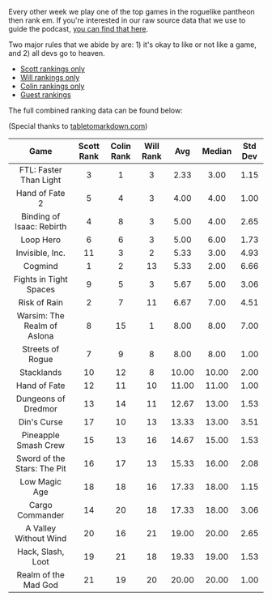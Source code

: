 Every other week we play one of the top games in the roguelike pantheon then rank em. If you're interested in our raw source data that we use to guide the podcast, [you can find that here](https://docs.google.com/spreadsheets/d/1mPCzKz2UP8r3KgRMSSi4KuuKImWZFT7KJEBENuinGTw/edit?usp=sharing).

Two major rules that we abide by are: 1) it's okay to like or not like a game, and 2) all devs go to heaven.

* [Scott rankings only](https://docs.google.com/spreadsheets/d/1wf34T9sseGKv_VtQMcjRq6WuFWj33uU9cbU4oUlZGt8/edit#gid=1410426659)
* [Will rankings only](https://docs.google.com/spreadsheets/d/1wf34T9sseGKv_VtQMcjRq6WuFWj33uU9cbU4oUlZGt8/edit#gid=73210139)
* [Colin rankings only](https://docs.google.com/spreadsheets/d/1wf34T9sseGKv_VtQMcjRq6WuFWj33uU9cbU4oUlZGt8/edit#gid=2046262583)
* [Guest rankings](https://docs.google.com/spreadsheets/d/1wf34T9sseGKv_VtQMcjRq6WuFWj33uU9cbU4oUlZGt8/edit#gid=847369508)

<!-- 
when finished:
* games that X liked more than Y
* games that X and Y agreed on perfectly
* top 'gems' = avg pod rank vs review rank
* top 'anti-gems' = avg pod rank vs review rank
-->

<!--
ongoing short lists (matching youtube playlists?):

top 3 most popular rogues
top 3 hidden gems
top 3 most widely disagreed on games (std dev)
-->


The full combined ranking data can be found below:

(Special thanks to [tabletomarkdown.com](https://tabletomarkdown.com/convert-spreadsheet-to-markdown))

| Game | Scott Rank | Colin Rank | Will Rank | Avg | Median | Std Dev |
|  :----: |  :----: |  :----: |  :----: |  :----: | :----: | :----: |
| FTL: Faster Than Light      | 3          | 1          | 3         | 2.33     | 3.00        | 1.15    |
| Hand of Fate 2              | 5          | 4          | 3         | 4.00     | 4.00        | 1.00    |
| Binding of Isaac: Rebirth   | 4          | 8          | 3         | 5.00     | 4.00        | 2.65    |
| Loop Hero                   | 6          | 6          | 3         | 5.00     | 6.00        | 1.73    |
| Invisible, Inc.             | 11         | 3          | 2         | 5.33     | 3.00        | 4.93    |
| Cogmind                     | 1          | 2          | 13        | 5.33     | 2.00        | 6.66    |
| Fights in Tight Spaces      | 9          | 5          | 3         | 5.67     | 5.00        | 3.06    |
| Risk of Rain                | 2          | 7          | 11        | 6.67     | 7.00        | 4.51    |
| Warsim: The Realm of Aslona | 8          | 15         | 1         | 8.00     | 8.00        | 7.00    |
| Streets of Rogue            | 7          | 9          | 8         | 8.00     | 8.00        | 1.00    |
| Stacklands                  | 10         | 12         | 8         | 10.00    | 10.00       | 2.00    |
| Hand of Fate                | 12         | 11         | 10        | 11.00    | 11.00       | 1.00    |
| Dungeons of Dredmor         | 13         | 14         | 11        | 12.67    | 13.00       | 1.53    |
| Din's Curse                 | 17         | 10         | 13        | 13.33    | 13.00       | 3.51    |
| Pineapple Smash Crew        | 15         | 13         | 16        | 14.67    | 15.00       | 1.53    |
| Sword of the Stars: The Pit | 16         | 17         | 13        | 15.33    | 16.00       | 2.08    |
| Low Magic Age               | 18         | 18         | 16        | 17.33    | 18.00       | 1.15    |
| Cargo Commander             | 14         | 20         | 18        | 17.33    | 18.00       | 3.06    |
| A Valley Without Wind       | 20         | 16         | 21        | 19.00    | 20.00       | 2.65    |
| Hack, Slash, Loot           | 19         | 21         | 18        | 19.33    | 19.00       | 1.53    |
| Realm of the Mad God        | 21         | 19         | 20        | 20.00    | 20.00       | 1.00    |
















